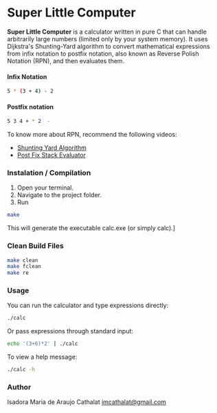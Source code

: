 # Super Little Computer

**Super Little Computer** is a calculator written in pure C that can handle arbitrarily large numbers (limited only by your system memory).
It uses Dijkstra's Shunting-Yard algorithm to convert mathematical expressions from infix notation to postfix notation, also known as Reverse Polish Notation (RPN), and then evaluates them.

#### Infix Notation
```bash
5 * (3 + 4) - 2
```

#### Postfix notation
```bash
5 3 4 + * 2  -
```

To know more about RPN, recommend the following videos:

- [Shunting Yard Algorithm](https://youtu.be/Wz85Hiwi5MY?si=Xrb2mIzXaFi3LnOE)  
- [Post Fix Stack Evaluator](https://youtu.be/bebqXO8H4eA?si=PhxOmwOFzhxuFtot)

### Instalation / Compilation

1. Open your terminal.
2. Navigate to the project folder.
3. Run 
```bash
make
```
This will generate the executable calc.exe (or simply calc).]

### Clean Build Files

```bash
make clean
make fclean
make re
```

### Usage
You can run the calculator and type expressions directly:
```bash
./calc
```
Or pass expressions through standard input:
```bash
echo '(3+6)*2' | ./calc
```
To view a help message:
```bash
./calc -h
```

### Author
Isadora Maria de Araujo Cathalat
imcathalat@gmail.com
